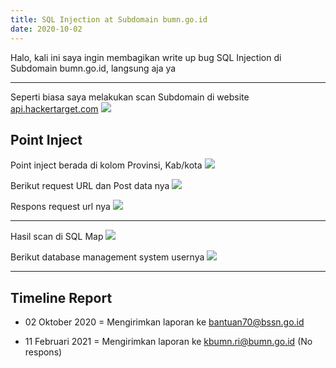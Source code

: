 ```yaml
---
title: SQL Injection at Subdomain bumn.go.id
date: 2020-10-02
---
```


Halo, kali ini saya ingin membagikan write up bug SQL Injection di Subdomain bumn.go.id, langsung aja ya

___

Seperti biasa saya melakukan scan Subdomain di website [api.hackertarget.com](https://api.hackertarget.com)
![](http://dandyrafli.us/files/bumn/photo_2021-02-25_16-58-28.jpg)

## Point Inject

Point inject berada di kolom Provinsi, Kab/kota
![](http://dandyrafli.us/files/bumn/bumn1.png)

Berikut request URL dan Post data nya
![](http://dandyrafli.us/files/bumn/bumn2.png)

Respons request url nya
![](http://dandyrafli.us/files/bumn/bumn3.png)

___

Hasil scan di SQL Map
![](http://dandyrafli.us/files/bumn/bumn4.png)

Berikut database management system usernya
![](http://dandyrafli.us/files/bumn/bumn5.png)

___

## Timeline Report

- 02 Oktober 2020 = Mengirimkan laporan ke bantuan70@bssn.go.id

- 11 Februari 2021 = Mengirimkan laporan ke kbumn.ri@bumn.go.id (No respons)
